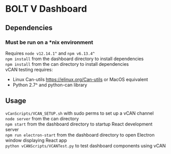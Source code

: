 # BOLT V Dashboard

## Dependencies
### Must be run on a *nix environment
Requires `node v12.14.1^` and `npm v6.13.4^`\
`npm install` from the dashboard directory to install dependencies\
`npm install` from the can directory to install dependencies\
vCAN testing requires:
  - Linux Can-utils https://elinux.org/Can-utils or MacOS equivalent
  - Python 2.7^ and python-can library

## Usage
`vCanScripts/VCAN_SETUP.sh` with sudo perms to set up a vCAN channel\
`node server` from the can directory\
`npm start` from the dashboard directory to startup React development server\
`npm run electron-start` from the dashboard directory to open Electron window displaying React app\
`python vCANScripts/VCANTest.py` to test dashboard components using vCAN
